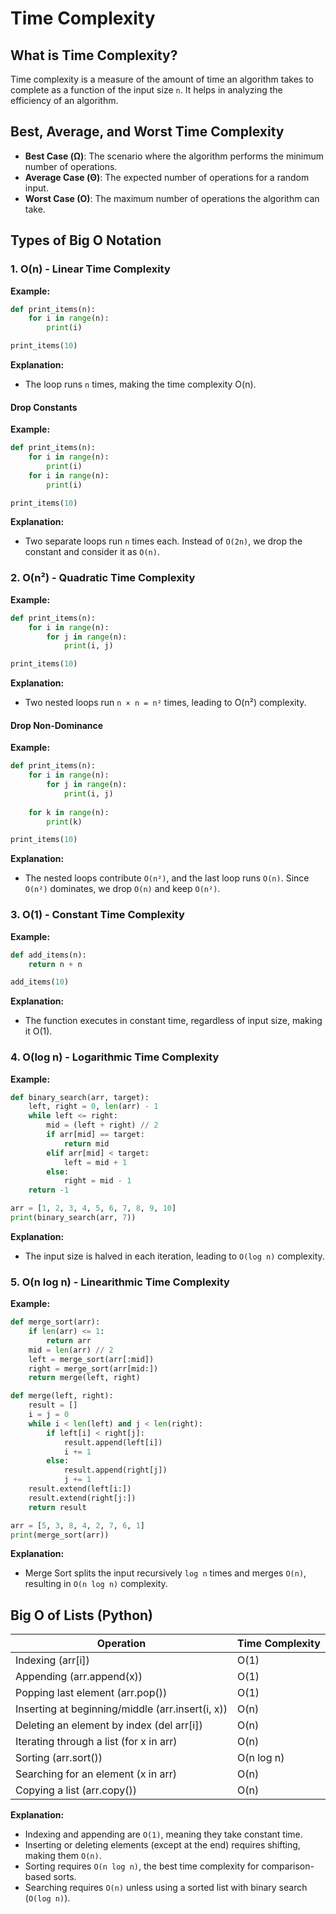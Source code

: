 # Time Complexity

## What is Time Complexity?
Time complexity is a measure of the amount of time an algorithm takes to complete as a function of the input size `n`. It helps in analyzing the efficiency of an algorithm.

## Best, Average, and Worst Time Complexity
- **Best Case (Ω)**: The scenario where the algorithm performs the minimum number of operations.
- **Average Case (Θ)**: The expected number of operations for a random input.
- **Worst Case (O)**: The maximum number of operations the algorithm can take.

## Types of Big O Notation
### 1. O(n) - Linear Time Complexity
**Example:**
```python
def print_items(n):
    for i in range(n):
        print(i)

print_items(10)
```
**Explanation:**
- The loop runs `n` times, making the time complexity O(n).

#### Drop Constants
**Example:**
```python
def print_items(n):
    for i in range(n):
        print(i)
    for i in range(n):
        print(i)

print_items(10)
```
**Explanation:**
- Two separate loops run `n` times each. Instead of `O(2n)`, we drop the constant and consider it as `O(n)`.

### 2. O(n²) - Quadratic Time Complexity
**Example:**
```python
def print_items(n):
    for i in range(n):
        for j in range(n):
            print(i, j)

print_items(10)
```
**Explanation:**
- Two nested loops run `n × n = n²` times, leading to O(n²) complexity.

#### Drop Non-Dominance
**Example:**
```python
def print_items(n):
    for i in range(n):
        for j in range(n):
            print(i, j)
    
    for k in range(n):
        print(k)

print_items(10)
```
**Explanation:**
- The nested loops contribute `O(n²)`, and the last loop runs `O(n)`. Since `O(n²)` dominates, we drop `O(n)` and keep `O(n²)`.

### 3. O(1) - Constant Time Complexity
**Example:**
```python
def add_items(n):
    return n + n

add_items(10)
```
**Explanation:**
- The function executes in constant time, regardless of input size, making it O(1).

### 4. O(log n) - Logarithmic Time Complexity
**Example:**
```python
def binary_search(arr, target):
    left, right = 0, len(arr) - 1
    while left <= right:
        mid = (left + right) // 2
        if arr[mid] == target:
            return mid
        elif arr[mid] < target:
            left = mid + 1
        else:
            right = mid - 1
    return -1

arr = [1, 2, 3, 4, 5, 6, 7, 8, 9, 10]
print(binary_search(arr, 7))
```
**Explanation:**
- The input size is halved in each iteration, leading to `O(log n)` complexity.

### 5. O(n log n) - Linearithmic Time Complexity
**Example:**
```python
def merge_sort(arr):
    if len(arr) <= 1:
        return arr
    mid = len(arr) // 2
    left = merge_sort(arr[:mid])
    right = merge_sort(arr[mid:])
    return merge(left, right)

def merge(left, right):
    result = []
    i = j = 0
    while i < len(left) and j < len(right):
        if left[i] < right[j]:
            result.append(left[i])
            i += 1
        else:
            result.append(right[j])
            j += 1
    result.extend(left[i:])
    result.extend(right[j:])
    return result

arr = [5, 3, 8, 4, 2, 7, 6, 1]
print(merge_sort(arr))
```
**Explanation:**
- Merge Sort splits the input recursively `log n` times and merges `O(n)`, resulting in `O(n log n)` complexity.

## Big O of Lists (Python)
| Operation       | Time Complexity |
|---------------|----------------|
| Indexing (arr[i]) | O(1) |
| Appending (arr.append(x)) | O(1) |
| Popping last element (arr.pop()) | O(1) |
| Inserting at beginning/middle (arr.insert(i, x)) | O(n) |
| Deleting an element by index (del arr[i]) | O(n) |
| Iterating through a list (for x in arr) | O(n) |
| Sorting (arr.sort()) | O(n log n) |
| Searching for an element (x in arr) | O(n) |
| Copying a list (arr.copy()) | O(n) |

**Explanation:**
- Indexing and appending are `O(1)`, meaning they take constant time.
- Inserting or deleting elements (except at the end) requires shifting, making them `O(n)`.
- Sorting requires `O(n log n)`, the best time complexity for comparison-based sorts.
- Searching requires `O(n)` unless using a sorted list with binary search (`O(log n)`).

